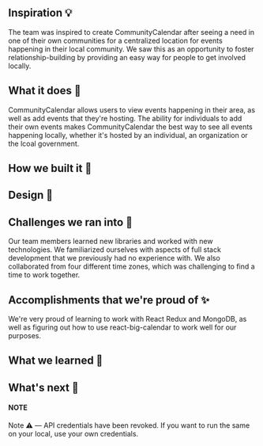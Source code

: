 ## Inspiration 💡
The team was inspired to create CommunityCalendar after seeing a need in one of their own communities for a centralized location for events happening in their local community. We saw this as an opportunity to foster relationship-building by providing an easy way for people to get involved locally.

## What it does 🤔
CommunityCalendar allows users to view events happening in their area, as well as add events that they're hosting. The ability for individuals to add their own events makes CommunityCalendar the best way to see all events happening locally, whether it's hosted by an individual, an organization or the lcoal government.

## How we built it 🎨

## Design 🎨

## Challenges we ran into 😤
Our team members learned new libraries and worked with new technologies. We familiarized ourselves with aspects of full stack development that we previously had no experience with. We also collaborated from four different time zones, which was challenging to find a time to work together.

## Accomplishments that we're proud of ✨
We're very proud of learning to work with React Redux and MongoDB, as well as figuring out how to use react-big-calendar to work well for our purposes.

## What we learned 🙌

## What's next 🚀

#### NOTE
Note ⚠️ — API credentials have been revoked. If you want to run the same on your local, use your own credentials.
